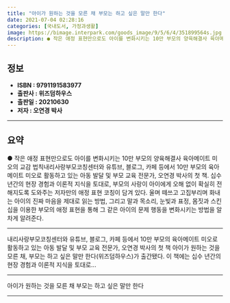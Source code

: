 ```yaml
---
title: "아이가 원하는 것을 모른 채 부모는 하고 싶은 말만 한다"
date: 2021-07-04 02:28:16
categories: [국내도서, 가정과생활]
image: https://bimage.interpark.com/goods_image/9/5/6/4/351899564s.jpg
description: ● 작은 애정 표현만으로도 아이를 변화시키는 10만 부모의 양육해결사 육아메이트 미오의 교감 법칙내리사랑부모코칭센터와 유튜브, 블로그, 카페 등에서 10만 부모의 육아메이트 미오로 활동하고 있는 아동 발달 및 부모 교육 전문가, 오연경 박사의 첫 책. 십수 년간의 현장 경험과 이론적
---
```


## **정보**

- **ISBN : 9791191583977**
- **출판사 : 위즈덤하우스**
- **출판일 : 20210630**
- **저자 : 오연경 박사**

------



## **요약**

●  작은 애정 표현만으로도 아이를 변화시키는 10만 부모의 양육해결사 육아메이트 미오의 교감 법칙내리사랑부모코칭센터와 유튜브, 블로그, 카페 등에서 10만 부모의 육아메이트 미오로 활동하고 있는 아동 발달 및 부모 교육 전문가, 오연경 박사의 첫 책. 십수 년간의 현장 경험과 이론적 지식을 토대로, 부모의 사랑이 아이에게 오해 없이 확실히 전해지도록 도와주는 저자만의 애정 표현 코칭이 담겨 있다. 울며 떼쓰고 고집부리며 화내는 아이의 진짜 마음을 제대로 읽는 방법, 그리고 말과 목소리, 눈빛과 표정, 몸짓과 스킨십을 이용한 부모의 애정 표현을 통해 그 같은 아이의 문제 행동을 변화시키는 방법을 알차게 알려준다.

------

내리사랑부모코칭센터와 유튜브, 블로그, 카페 등에서 10만 부모의 육아메이트 미오로 활동하고 있는 아동 발달 및 부모 교육 전문가, 오연경 박사의 첫 책 아이가 원하는 것을 모른 채, 부모는 하고 싶은 말만 한다(위즈덤하우스)가 출간됐다. 이 책에는 십수 년간의 현장 경험과 이론적 지식을 토대로... 

------


아이가 원하는 것을 모른 채 부모는 하고 싶은 말만 한다 

------


